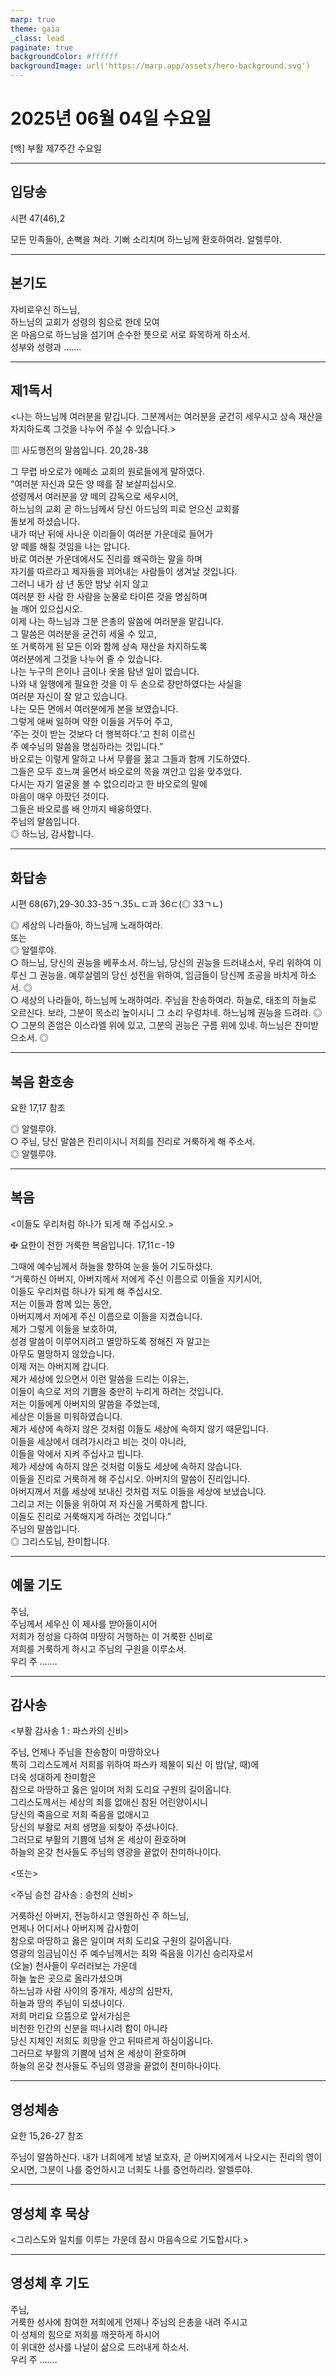 ```yaml
---
marp: true
theme: gaia
_class: lead
paginate: true
backgroundColor: #ffffff
backgroundImage: url('https://marp.app/assets/hero-background.svg')
---
```


# 2025년 06월 04일 수요일

[백] 부활 제7주간 수요일  




---

## 입당송

시편 47(46),2

모든 민족들아, 손뼉을 쳐라. 기뻐 소리치며 하느님께 환호하여라. 알렐루야.  
  


---

## 본기도

자비로우신 하느님,  
하느님의 교회가 성령의 힘으로 한데 모여  
온 마음으로 하느님을 섬기며 순수한 뜻으로 서로 화목하게 하소서.  
성부와 성령과 …….  
  


---

## 제1독서

<나는 하느님께 여러분을 맡깁니다. 그분께서는 여러분을 굳건히 세우시고 상속 재산을 차지하도록 그것을 나누어 주실 수 있습니다.>

▥ 사도행전의 말씀입니다. 20,28-38

그 무렵 바오로가 에페소 교회의 원로들에게 말하였다.  
“여러분 자신과 모든 양 떼를 잘 보살피십시오.  
성령께서 여러분을 양 떼의 감독으로 세우시어,  
하느님의 교회 곧 하느님께서 당신 아드님의 피로 얻으신 교회를  
돌보게 하셨습니다.  
내가 떠난 뒤에 사나운 이리들이 여러분 가운데로 들어가  
양 떼를 해칠 것임을 나는 압니다.  
바로 여러분 가운데에서도 진리를 왜곡하는 말을 하며  
자기를 따르라고 제자들을 꾀어내는 사람들이 생겨날 것입니다.  
그러니 내가 삼 년 동안 밤낮 쉬지 않고  
여러분 한 사람 한 사람을 눈물로 타이른 것을 명심하며  
늘 깨어 있으십시오.  
이제 나는 하느님과 그분 은총의 말씀에 여러분을 맡깁니다.  
그 말씀은 여러분을 굳건히 세울 수 있고,  
또 거룩하게 된 모든 이와 함께 상속 재산을 차지하도록  
여러분에게 그것을 나누어 줄 수 있습니다.  
나는 누구의 은이나 금이나 옷을 탐낸 일이 없습니다.  
나와 내 일행에게 필요한 것을 이 두 손으로 장만하였다는 사실을  
여러분 자신이 잘 알고 있습니다.  
나는 모든 면에서 여러분에게 본을 보였습니다.  
그렇게 애써 일하며 약한 이들을 거두어 주고,  
‘주는 것이 받는 것보다 더 행복하다.’고 친히 이르신  
주 예수님의 말씀을 명심하라는 것입니다.”  
바오로는 이렇게 말하고 나서 무릎을 꿇고 그들과 함께 기도하였다.  
그들은 모두 흐느껴 울면서 바오로의 목을 껴안고 입을 맞추었다.  
다시는 자기 얼굴을 볼 수 없으리라고 한 바오로의 말에  
마음이 매우 아팠던 것이다.  
그들은 바오로를 배 안까지 배웅하였다.  
주님의 말씀입니다.  
◎ 하느님, 감사합니다.  
  


---

## 화답송

시편 68(67),29-30.33-35ㄱ.35ㄴㄷ과 36ㄷ(◎ 33ㄱㄴ)

◎ 세상의 나라들아, 하느님께 노래하여라.  
또는  
◎ 알렐루야.  
○ 하느님, 당신의 권능을 베푸소서. 하느님, 당신의 권능을 드러내소서, 우리 위하여 이루신 그 권능을. 예루살렘의 당신 성전을 위하여, 임금들이 당신께 조공을 바치게 하소서. ◎  
○ 세상의 나라들아, 하느님께 노래하여라. 주님을 찬송하여라. 하늘로, 태초의 하늘로 오르신다. 보라, 그분이 목소리 높이시니 그 소리 우렁차네. 하느님께 권능을 드려라. ◎  
○ 그분의 존엄은 이스라엘 위에 있고, 그분의 권능은 구름 위에 있네. 하느님은 찬미받으소서. ◎  
  


---

## 복음 환호송

요한 17,17 참조

◎ 알렐루야.  
○ 주님, 당신 말씀은 진리이시니 저희를 진리로 거룩하게 해 주소서.  
◎ 알렐루야.  
  


---

## 복음

<이들도 우리처럼 하나가 되게 해 주십시오.>

✠ 요한이 전한 거룩한 복음입니다. 17,11ㄷ-19

그때에 예수님께서 하늘을 향하여 눈을 들어 기도하셨다.  
“거룩하신 아버지, 아버지께서 저에게 주신 이름으로 이들을 지키시어,  
이들도 우리처럼 하나가 되게 해 주십시오.  
저는 이들과 함께 있는 동안,  
아버지께서 저에게 주신 이름으로 이들을 지켰습니다.  
제가 그렇게 이들을 보호하여,  
성경 말씀이 이루어지려고 멸망하도록 정해진 자 말고는  
아무도 멸망하지 않았습니다.  
이제 저는 아버지께 갑니다.  
제가 세상에 있으면서 이런 말씀을 드리는 이유는,  
이들이 속으로 저의 기쁨을 충만히 누리게 하려는 것입니다.  
저는 이들에게 아버지의 말씀을 주었는데,  
세상은 이들을 미워하였습니다.  
제가 세상에 속하지 않은 것처럼 이들도 세상에 속하지 않기 때문입니다.  
이들을 세상에서 데려가시라고 비는 것이 아니라,  
이들을 악에서 지켜 주십사고 빕니다.  
제가 세상에 속하지 않은 것처럼 이들도 세상에 속하지 않습니다.  
이들을 진리로 거룩하게 해 주십시오. 아버지의 말씀이 진리입니다.  
아버지께서 저를 세상에 보내신 것처럼 저도 이들을 세상에 보냈습니다.  
그리고 저는 이들을 위하여 저 자신을 거룩하게 합니다.  
이들도 진리로 거룩해지게 하려는 것입니다.”  
주님의 말씀입니다.  
◎ 그리스도님, 찬미합니다.  
  


---

## 예물 기도

주님,  
주님께서 세우신 이 제사를 받아들이시어  
저희가 정성을 다하여 마땅히 거행하는 이 거룩한 신비로  
저희를 거룩하게 하시고 주님의 구원을 이루소서.  
우리 주 …….  
  


---

## 감사송

<부활 감사송 1 : 파스카의 신비>

주님, 언제나 주님을 찬송함이 마땅하오나  
특히 그리스도께서 저희를 위하여 파스카 제물이 되신 이 밤(날, 때)에  
더욱 성대하게 찬미함은  
참으로 마땅하고 옳은 일이며 저희 도리요 구원의 길이옵니다.  
그리스도께서는 세상의 죄를 없애신 참된 어린양이시니  
당신의 죽음으로 저희 죽음을 없애시고  
당신의 부활로 저희 생명을 되찾아 주셨나이다.  
그러므로 부활의 기쁨에 넘쳐 온 세상이 환호하며  
하늘의 온갖 천사들도 주님의 영광을 끝없이 찬미하나이다.  
  
<또는>  
  
<주님 승천 감사송 : 승천의 신비>  
  
  
거룩하신 아버지, 전능하시고 영원하신 주 하느님,  
언제나 어디서나 아버지께 감사함이  
참으로 마땅하고 옳은 일이며 저희 도리요 구원의 길이옵니다.  
영광의 임금님이신 주 예수님께서는 죄와 죽음을 이기신 승리자로서  
(오늘) 천사들이 우러러보는 가운데  
하늘 높은 곳으로 올라가셨으며  
하느님과 사람 사이의 중개자, 세상의 심판자,  
하늘과 땅의 주님이 되셨나이다.  
저희 머리요 으뜸으로 앞서가심은  
비천한 인간의 신분을 떠나시려 함이 아니라  
당신 지체인 저희도 희망을 안고 뒤따르게 하심이옵니다.  
그러므로 부활의 기쁨에 넘쳐 온 세상이 환호하며  
하늘의 온갖 천사들도 주님의 영광을 끝없이 찬미하나이다.  


---

## 영성체송

요한 15,26-27 참조

주님이 말씀하신다. 내가 너희에게 보낼 보호자, 곧 아버지에게서 나오시는 진리의 영이 오시면, 그분이 나를 증언하시고 너희도 나를 증언하리라. 알렐루야.  
  


---

## 영성체 후 묵상

<그리스도와 일치를 이루는 가운데 잠시 마음속으로 기도합시다.>  


---

## 영성체 후 기도

주님,  
거룩한 성사에 참여한 저희에게 언제나 주님의 은총을 내려 주시고  
이 성체의 힘으로 저희를 깨끗하게 하시어  
이 위대한 성사를 나날이 삶으로 드러내게 하소서.  
우리 주 …….